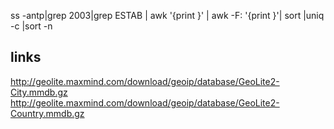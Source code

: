 ss -antp|grep 2003|grep ESTAB  | awk '{print }' | awk -F: '{print }'| sort |uniq -c  |sort -n


## links

http://geolite.maxmind.com/download/geoip/database/GeoLite2-City.mmdb.gz
http://geolite.maxmind.com/download/geoip/database/GeoLite2-Country.mmdb.gz
